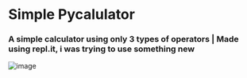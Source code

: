 # Simple Pycalulator

### A simple calculator using only 3 types of operators | Made using repl.it, i was trying to use something new
![image](https://user-images.githubusercontent.com/67469148/199348828-fbc1ff1c-4de2-4624-8614-4a05ac0157b7.png) <br><br>
